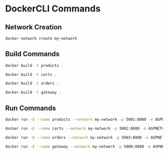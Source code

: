 # DockerCLI Commands

## Network Creation

```css
docker network create my-network
```

## Build Commands

```bash
docker build -t products .
```

```bash
docker build -t carts .
```

```bash
docker build -t orders .
```

```bash
docker build -t gateway .
```

## Run Commands

```bash
docker run -d --name products --network my-network -p 5001:8080 -e ASPNETCORE_URLS=http://+:8080 products
```

```bash
docker run -d --name carts --network my-network -p 5002:8080 -e ASPNETCORE_URLS=http://+:8080 carts
```

```bash
docker run -d --name orders --network my-network -p 5003:8080 -e ASPNETCORE_URLS=http://+:8080 orders
```

```bash
docker run -d --name gateway --network my-network -p 5000:8080 -e ASPNETCORE_URLS=http://+:8080 gateway
```